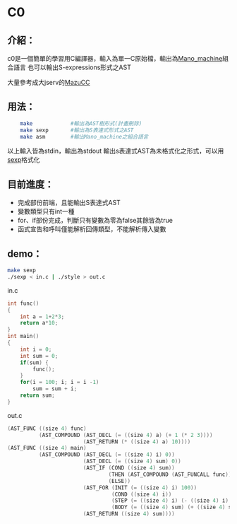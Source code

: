 # C0

## 介紹：

c0是一個簡單的學習用C編譯器，輸入為單一C原始檔，輸出為[Mano\_machine](https://en.wikipedia.org/wiki/Mano_machine)組合語言
也可以輸出S-expressions形式之AST

大量參考成大jserv的[MazuCC](https://github.com/jserv/MazuCC)

## 用法：

```bash
    make            #輸出為AST樹形式(計畫刪除)
    make sexp       #輸出為S表達式形式之AST
    make asm        #輸出Mano_machine之組合語言
```
以上輸入皆為stdin，輸出為stdout
輸出s表達式AST為未格式化之形式，可以用[sexp](https://github.com/hwei115j/sexp)格式化

## 目前進度：

- 完成部份前端，且能輸出S表達式AST
- 變數類型只有int一種
- for、if部份完成，判斷只有變數為零為false其餘皆為true
- 函式宣告和呼叫僅能解析回傳類型，不能解析傳入變數

## demo：

```bash
make sexp
./sexp < in.c | ./style > out.c
```

in.c
```C
int func()
{
    int a = 1+2*3;
    return a*10;
}
int main()
{
    int i = 0;
    int sum = 0;
    if(sum) {
        func();
    }
    for(i = 100; i; i = i -1)
        sum = sum + i;
    return sum;
}
```

out.c
```C
(AST_FUNC ((size 4) func)
          (AST_COMPOUND (AST_DECL (= ((size 4) a) (+ 1 (* 2 3))))
                        (AST_RETURN (* ((size 4) a) 10))))
(AST_FUNC ((size 4) main)
          (AST_COMPOUND (AST_DECL (= ((size 4) i) 0))
                        (AST_DECL (= ((size 4) sum) 0))
                        (AST_IF (COND ((size 4) sum))
                                (THEN (AST_COMPOUND (AST_FUNCALL func)))
                                (ELSE))
                        (AST_FOR (INIT (= ((size 4) i) 100))
                                 (COND ((size 4) i))
                                 (STEP (= ((size 4) i) (- ((size 4) i) 1)))
                                 (BODY (= ((size 4) sum) (+ ((size 4) sum) ((size 4) i)))))
                        (AST_RETURN ((size 4) sum)))) 
```

